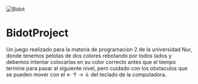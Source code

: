 ![Bidot](https://user-images.githubusercontent.com/80562153/126880729-7d5ddefa-949b-4e3f-8883-0e60433cbf8e.png)
# BidotProject
Un juego realizado para la materia de programacion 2 de la universidad Nur, donde tenemos pelotas de dos colores rebotando por todos lados y debemos intentar colocarlas en su color correcto antes que el tiempo termine para pasar al siguiente nivel, pero cuidado con los obstaculos que se pueden mover con el ← ↑ → ↓ del teclado de la computadora.
